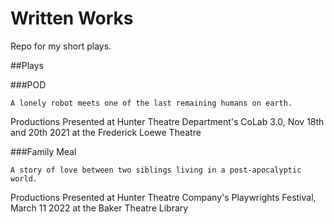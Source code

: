 # Written Works
Repo for my short plays.

##Plays

###POD

```
A lonely robot meets one of the last remaining humans on earth.
```
Productions
Presented at Hunter Theatre Department's CoLab 3.0, Nov 18th and 20th 2021 at the Frederick Loewe Theatre

###Family Meal

```
A story of love between two siblings living in a post-apocalyptic world.
```
Productions
Presented at Hunter Theatre Company's Playwrights Festival, March 11 2022 at the Baker Theatre Library

